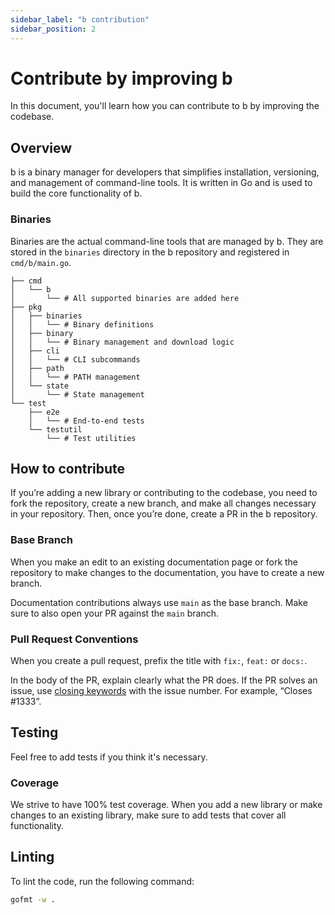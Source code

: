 ```yaml
---
sidebar_label: "b contribution"
sidebar_position: 2
---
```


# Contribute by improving b

In this document, you'll learn how you can contribute to b by improving the codebase.

## Overview

b is a binary manager for developers that simplifies installation, versioning, and management of command-line tools. It is written in Go and is used to build the core functionality of b.

### Binaries

Binaries are the actual command-line tools that are managed by b. They are stored in the `binaries` directory in the b repository and registered in `cmd/b/main.go`.

```
├── cmd
│   └── b
│       └── # All supported binaries are added here
├── pkg
│   ├── binaries
│   │   └── # Binary definitions
│   ├── binary
│   │   └── # Binary management and download logic
│   ├── cli
│   │   └── # CLI subcommands
│   ├── path
│   │   └── # PATH management
│   └── state
│       └── # State management
└── test
    ├── e2e
    │   └── # End-to-end tests
    └── testutil
        └── # Test utilities
```

## How to contribute

If you’re adding a new library or contributing to the codebase, you need to fork the repository, create a new branch, and make all changes necessary in your repository. Then, once you’re done, create a PR in the b repository.

### Base Branch

When you make an edit to an existing documentation page or fork the repository to make changes to the documentation, you have to create a new branch.

Documentation contributions always use `main` as the base branch. Make sure to also open your PR against the `main` branch.

### Pull Request Conventions

When you create a pull request, prefix the title with `fix:`, `feat:` or `docs:`.

<!-- vale off -->

In the body of the PR, explain clearly what the PR does. If the PR solves an issue, use [closing keywords](https://docs.github.com/en/issues/tracking-your-work-with-issues/linking-a-pull-request-to-an-issue#linking-a-pull-request-to-an-issue-using-a-keyword) with the issue number. For example, “Closes #1333”.

<!-- vale on -->


## Testing

Feel free to add tests if you think it's necessary.

### Coverage

We strive to have 100% test coverage. When you add a new library or make changes to an existing library, make sure to add tests that cover all functionality.

## Linting

To lint the code, run the following command:

```bash
gofmt -w .
```
